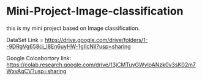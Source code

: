 # Mini-Project-Image-classification
this is my mini project based on Image classification.



DataSet Link = https://drive.google.com/drive/folders/1--9DRgVg658ci_l8En6uyHW-1gIIcNiI?usp=sharing

Google Coloabortory link: https://colab.research.google.com/drive/13jCMTuyGWvloANzk0v3sK02m7WxvAqCV?usp=sharing
